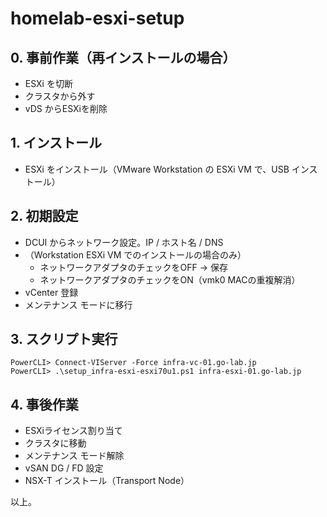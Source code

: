 # homelab-esxi-setup

## 0. 事前作業（再インストールの場合）

* ESXi を切断
* クラスタから外す
* vDS からESXiを削除

## 1. インストール

* ESXi をインストール（VMware Workstation の ESXi VM で、USB インストール）

## 2. 初期設定

* DCUI からネットワーク設定。IP / ホスト名 / DNS
* （Workstation ESXi VM でのインストールの場合のみ）
  * ネットワークアダプタのチェックをOFF → 保存
  * ネットワークアダプタのチェックをON（vmk0 MACの重複解消）
* vCenter 登録
* メンテナンス モードに移行

## 3. スクリプト実行

```
PowerCLI> Connect-VIServer -Force infra-vc-01.go-lab.jp
PowerCLI> .\setup_infra-esxi-esxi70u1.ps1 infra-esxi-01.go-lab.jp
```

## 4. 事後作業

* ESXiライセンス割り当て
* クラスタに移動
* メンテナンス モード解除
* vSAN DG / FD 設定
* NSX-T インストール（Transport Node）

以上。
